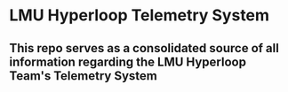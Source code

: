 # LMU Hyperloop Telemetry System
## This repo serves as a consolidated source of all information regarding the LMU Hyperloop Team's Telemetry System
